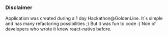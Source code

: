 ### Disclaimer
Application was created during a 1 day Hackathon@GoldenLine. It`s simple and has many refactoring possibilities ;) But it was fun to code :) Non of developers who wrote it knew react-native before. 
